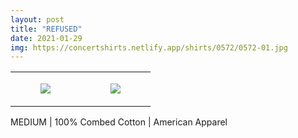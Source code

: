 ```yaml
---
layout: post
title: "REFUSED"
date: 2021-01-29
img: https://concertshirts.netlify.app/shirts/0572/0572-01.jpg
---
```




<table style="width:100%;"><tr><td style="vertical-align:top;">
      <figure class="tmblr-full" data-orig-height="2048" data-orig-width="1365" data-orig-src="https://concertshirts.netlify.app/shirts/0572/0572-01.jpg"><img src="https://64.media.tumblr.com/2ba98c6e42d74e581cbcf90b920c2700/42492ee97b4a5c3c-74/s540x810/7ee18538eed009327dc23bdc2ba2f1cdf2764734.jpg" data-orig-height="2048" data-orig-width="1365" data-orig-src="https://concertshirts.netlify.app/shirts/0572/0572-01.jpg"/></figure></td>
    <td style="vertical-align:top;">
      <figure class="tmblr-full" data-orig-height="2048" data-orig-width="1365" data-orig-src="https://concertshirts.netlify.app/shirts/0572/0572-02.jpg"><img src="https://64.media.tumblr.com/f12ee0dd6a41a82b5af26c37e3471882/42492ee97b4a5c3c-38/s540x810/b8b8daae078eabdffda9607855e656e794dbda88.jpg" data-orig-height="2048" data-orig-width="1365" data-orig-src="https://concertshirts.netlify.app/shirts/0572/0572-02.jpg"/></figure></td>
  </tr></table><p>
  MEDIUM | 100% Combed Cotton | American Apparel
</p>
